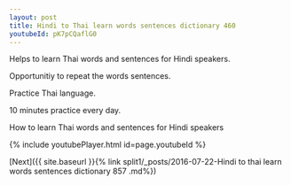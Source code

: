```yaml
---
layout: post
title: Hindi to Thai learn words sentences dictionary 460 
youtubeId: pK7pCQaflG0
---
```

 
 
Helps to learn Thai words and sentences for Hindi speakers.

Opportunitiy to repeat the words sentences. 

Practice Thai language. 
 
10 minutes practice every day. 
 
How to learn Thai words and sentences for Hindi speakers 
 
{% include youtubePlayer.html id=page.youtubeId %}
 
 
[Next]({{ site.baseurl }}{% link  split1/_posts/2016-07-22-Hindi to thai learn words sentences dictionary 857 .md%})
 
